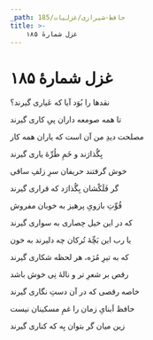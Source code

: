 ```yaml
---
_path: حافظ-شیرازی/غزلیات/185
title: >-
    غزل شمارهٔ ۱۸۵
---
```

# غزل شمارهٔ ۱۸۵

<div class="b" id="bn1"><div class="m1"><p>نقدها را بُوَد آیا که عَیاری گیرند؟</p></div>
<div class="m2"><p>تا همه صومعه داران پیِ کاری گیرند</p></div></div>
<div class="b" id="bn2"><div class="m1"><p>مصلحت دیدِ من آن است که یاران همه کار</p></div>
<div class="m2"><p>بِگُذارَند و خَمِ طُرِّهٔ یاری گیرند</p></div></div>
<div class="b" id="bn3"><div class="m1"><p>خوش گرفتند حریفان سرِ زلفِ ساقی</p></div>
<div class="m2"><p>گر فَلَکْشان بِگُذارَد که قراری گیرند</p></div></div>
<div class="b" id="bn4"><div class="m1"><p>قُوِّتِ بازویِ پرهیز به خوبان مفروش</p></div>
<div class="m2"><p>که در این خیل حِصاری به سواری گیرند</p></div></div>
<div class="b" id="bn5"><div class="m1"><p>یا رب این بَچِّهٔ تُرکان چه دلیرند به خون</p></div>
<div class="m2"><p>که به تیرِ مُژه، هر لحظه شکاری گیرند</p></div></div>
<div class="b" id="bn6"><div class="m1"><p>رقص بر شعرِ تر و نالهٔ نِی خوش باشد</p></div>
<div class="m2"><p>خاصه رقصی که در آن دستِ نگاری گیرند</p></div></div>
<div class="b" id="bn7"><div class="m1"><p>حافظ اَبنایِ زمان را غمِ مسکینان نیست</p></div>
<div class="m2"><p>زین میان گر بتوان بِه که کناری گیرند</p></div></div>
